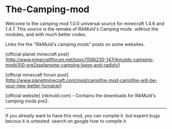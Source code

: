 The-Camping-mod 
=============== 
 
Welcome to the camping mod 1.0.0 universal source for minecraft 1.4.6 and 1.4.7. 
This source is the remake of RikMuld's Camping mods. without the modules, and with much better codes. 

Links the the "RikMuld's camping mods" posts on some websites. 
 
[official planet minecraft post] (http://www.minecraftforum.net/topic/1566230-147rikmulds-camping-mods100-pre2ssplansmp-camping-bags-and-radish/) 
 
[official minecraft forum post] (http://www.planetminecraft.com/mod/campfire-mod-campfire-will-be-your-new-better-furnace/) 
 
[official website] (rikmuld.com)  - Contains the downloads for RikMuld's camping mods pre2. 
 
--------------------------------------------------------------------------------------- 
 
If you already want to have this mod, you can compile it. but expent bugs becous it is untested. 
search on google how to compile it.  
